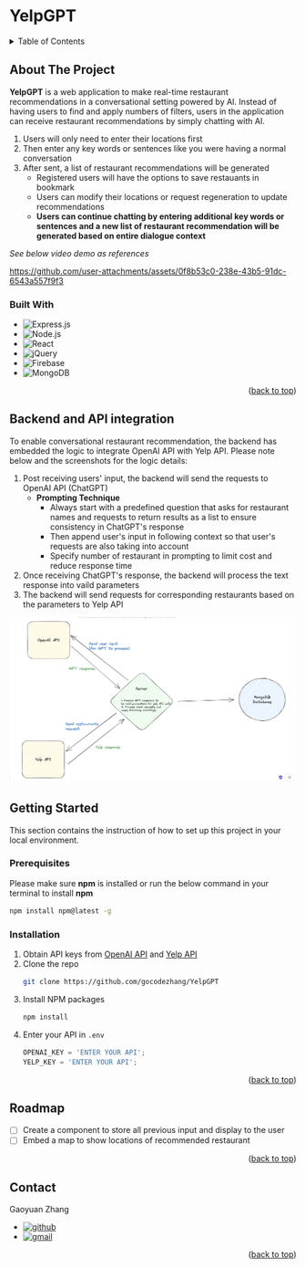 <!-- Improved compatibility of back to top link: See: https://github.com/othneildrew/Best-README-Template/pull/73 -->
<a name="readme-top"></a>
<!--
*** Thanks for checking out the Best-README-Template. If you have a suggestion
*** that would make this better, please fork the repo and create a pull request
*** or simply open an issue with the tag "enhancement".
*** Don't forget to give the project a star!
*** Thanks again! Now go create something AMAZING! :D
-->


# YelpGPT

<!-- TABLE OF CONTENTS -->
<details>
  <summary>Table of Contents</summary>
  <ol>
    <li>
      <a href="#about-the-project">About The Project</a>
      <ul>
        <li><a href="#built-with">Built With</a></li>
      </ul>
    </li>
    <li>
      <a href="#backend-and-api-integration">Backend and API integration</a>
    </li>
    <li>
      <a href="#getting-started">Getting Started</a>
      <ul>
        <li><a href="#prerequisites">Prerequisites</a></li>
        <li><a href="#installation">Installation</a></li>
      </ul>
    </li>
    <li><a href="#roadmap">Roadmap</a></li>
    <li><a href="#contact">Contact</a></li>
  </ol>
</details>



<!-- ABOUT THE PROJECT -->
## About The Project

**YelpGPT** is a web application to make real-time restaurant recommendations in a conversational setting powered by AI. Instead of having users to find and apply numbers of filters, users in the application can receive restaurant recommendations by simply chatting with AI.

1. Users will only need to enter their locations first
2. Then enter any key words or sentences like you were having a normal conversation
3. After sent, a list of restaurant recommendations will be generated
   * Registered users will have the options to save restauants in bookmark
   * Users can modify their locations or request regeneration to update recommendations
   * **Users can continue chatting by entering additional key words or sentences and a new list of restaurant recommendation will be generated based on entire dialogue context**

*See below video demo as references*

https://github.com/user-attachments/assets/0f8b53c0-238e-43b5-91dc-6543a557f9f3



### Built With

* ![Express.js]
* ![Node.js]
* ![React]
* ![jQuery]
* ![Firebase]
* ![MongoDB]

<p align="right">(<a href="#readme-top">back to top</a>)</p>

<!-- PROJECT DETAILS -->
## Backend and API integration
To enable conversational restaurant recommendation, the backend has embedded the logic to integrate OpenAI API with Yelp API. Please note below and the screenshots for the logic details:
1. Post receiving users' input, the backend will send the requests to OpenAI API (ChatGPT)
    * **Prompting Technique**
        * Always start with a predefined question that asks for restaurant names and requests to return results as a list to ensure consistency in ChatGPT's response
        * Then append user's input in following context so that user's requests are also taking into account
        * Specify number of restaurant in prompting to limit cost and reduce response time
2. Once receiving ChatGPT's response, the backend will process the text response into vaild parameters
3. The backend will send requests for corresponding restaurants based on the parameters to Yelp API

![Backend]

<!-- GETTING STARTED -->
## Getting Started

This section contains the instruction of how to set up this project in your local environment.

### Prerequisites

Please make sure **npm** is installed or run the below command in your terminal to install **npm**
  ```sh
  npm install npm@latest -g
  ```

### Installation

1. Obtain API keys from [OpenAI API](https://openai.com/product) and [Yelp API](https://docs.developer.yelp.com/)
2. Clone the repo
   ```sh
   git clone https://github.com/gocodezhang/YelpGPT
   ```
3. Install NPM packages
   ```sh
   npm install
   ```
4. Enter your API in `.env`
   ```js
   OPENAI_KEY = 'ENTER YOUR API';
   YELP_KEY = 'ENTER YOUR API';
   ```

<p align="right">(<a href="#readme-top">back to top</a>)</p>


<!-- ROADMAP -->
## Roadmap

- [ ] Create a component to store all previous input and display to the user
- [ ] Embed a map to show locations of recommended restaurant

<p align="right">(<a href="#readme-top">back to top</a>)</p>




<!-- CONTACT -->
## Contact

Gaoyuan Zhang
* [![github]](https://github.com/gocodezhang)
* [![gmail]](mailto:zgy25483387@gmail.com)

<p align="right">(<a href="#readme-top">back to top</a>)</p>



<!-- MARKDOWN LINKS & IMAGES -->
<!-- https://www.markdownguide.org/basic-syntax/#reference-style-links -->

[Express.js]: https://img.shields.io/badge/Express.js-000000?style=for-the-badge&logo=express&logoColor=white
[Node.js]: https://img.shields.io/badge/Node.js-339933?style=for-the-badge&logo=nodedotjs&logoColor=white
[React]: https://img.shields.io/badge/React-20232A?style=for-the-badge&logo=react&logoColor=61DAFB
[jQuery]: https://img.shields.io/badge/jQuery-0769AD?style=for-the-badge&logo=jquery&logoColor=white
[MongoDB]: https://img.shields.io/badge/MongoDB-4EA94B?style=for-the-badge&logo=mongodb&logoColor=white
[Firebase]: https://img.shields.io/badge/firebase-ffca28?style=for-the-badge&logo=firebase&logoColor=black
[location-input]: asset/Location-input.png
[keyword-input]: asset/Initial-keywords.png
[result]: asset/initial-results-withsignin.png
[Backend]: asset/Backend.png
[github]: https://img.shields.io/badge/GitHub-181717.svg?style=for-the-badge&logo=GitHub&logoColor=white
[gmail]: https://img.shields.io/badge/Gmail-D14836?style=for-the-badge&logo=gmail&logoColor=white
